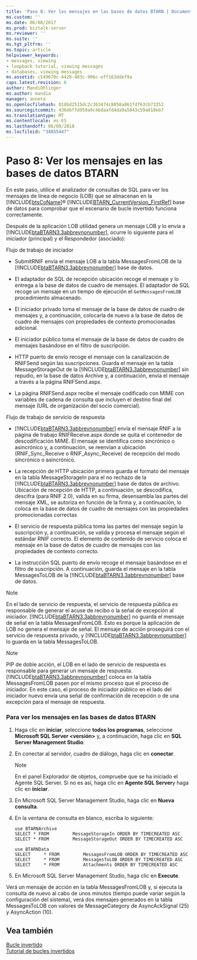 ```yaml
---
title: 'Paso 8: Ver los mensajes en las bases de datos BTARN | Documentos de Microsoft'
ms.custom: ''
ms.date: 06/08/2017
ms.prod: biztalk-server
ms.reviewer: ''
ms.suite: ''
ms.tgt_pltfrm: ''
ms.topic: article
helpviewer_keywords:
- messages, viewing
- loopback tutorial, viewing messages
- databases, viewing messages
ms.assetid: c549670c-4428-483c-906c-eff163ddef9a
caps.latest.revision: 6
author: MandiOhlinger
ms.author: mandia
manager: anneta
ms.openlocfilehash: 018bd2515dc2c363474c8058a861fd763cb73352
ms.sourcegitcommit: 436ebffd959a9c4bdaafd4da9a5843c59a018eb7
ms.translationtype: MT
ms.contentlocale: es-ES
ms.lasthandoff: 06/08/2018
ms.locfileid: "34855447"
---
```

# <a name="step-8-view-messages-in-the-btarn-databases"></a>Paso 8: Ver los mensajes en las bases de datos BTARN
En este paso, utilice el analizador de consultas de SQL para ver los mensajes de línea de negocio (LOB) que se almacenan en la [!INCLUDE[btsCoName](../../includes/btsconame-md.md)]® [!INCLUDE[BTARN_CurrentVersion_FirstRef](../../includes/btarn-currentversion-firstref-md.md)] base de datos para comprobar que el escenario de bucle invertido funciona correctamente.  
  
 Después de la aplicación LOB utilidad genera un mensaje LOB y lo envía a [!INCLUDE[btaBTARN3.3abbrevnonumber](../../includes/btabtarn3-3abbrevnonumber-md.md)], ocurre lo siguiente para el iniciador (principal) y el Respondedor (asociado):  
  
 Flujo de trabajo de iniciador  
  
-   SubmitRNIF envía el mensaje LOB a la tabla MessagesFromLOB de la [!INCLUDE[btaBTARN3.3abbrevnonumber](../../includes/btabtarn3-3abbrevnonumber-md.md)] base de datos.  
  
-   El adaptador de SQL de recepción ubicación recoge el mensaje y lo entrega a la base de datos de cuadro de mensajes. El adaptador de SQL recoge un mensaje en un tiempo de ejecución el `GetMessagesFromLOB` procedimiento almacenado.  
  
-   El iniciador privado toma el mensaje de la base de datos de cuadro de mensajes y, a continuación, colocarla de nuevo a la base de datos de cuadro de mensajes con propiedades de contexto promocionadas adicional.  
  
-   El iniciador público toma el mensaje de la base de datos de cuadro de mensajes basándose en el filtro de suscripción.  
  
-   HTTP puerto de envío recoge el mensaje con la canalización de RNIFSend según las suscripciones. Guarda el mensaje en la tabla MessageStorageOut de la [!INCLUDE[btaBTARN3.3abbrevnonumber](../../includes/btabtarn3-3abbrevnonumber-md.md)] sin repudio, en la base de datos Archive y, a continuación, envía el mensaje a través a la página RNIFSend.aspx.  
  
-   La página RNIFSend.aspx recibe el mensaje codificado con MIME con variables de cadena de consulta que incluyen el destino final del mensaje (URL de organización del socio comercial).  
  
 Flujo de trabajo de servicio de respuesta  
  
-   [!INCLUDE[btaBTARN3.3abbrevnonumber](../../includes/btabtarn3-3abbrevnonumber-md.md)] envía el mensaje RNIF a la página de trabajo RNIFReceive.aspx donde se quita el contenedor de descodificación MIME. El mensaje se identifica como sincrónico o asincrónico y, a continuación, se reenvían a ubicación (RNIF_Sync_Receive o RNIF_Async_Receive) de recepción del modo sincrónico o asincrónico.  
  
-   La recepción de HTTP ubicación primera guarda el formato del mensaje en la tabla MessageStorageIn para el no rechazo de la [!INCLUDE[btaBTARN3.3abbrevnonumber](../../includes/btabtarn3-3abbrevnonumber-md.md)] base de datos de archivo. Ubicación de recepción de HTTP, a continuación, se descodifica, descifra (para RNIF 2.0), valida en su firma, desensambla las partes del mensaje XML, se autoriza en función de la firma y, a continuación, lo coloca en la base de datos de cuadro de mensajes con las propiedades promocionadas correctas  
  
-   El servicio de respuesta pública toma las partes del mensaje según la suscripción y, a continuación, se valida y procesa el mensaje según el estándar RNIF correcto. El elemento de contenido de servicio coloca el mensaje en la base de datos de cuadro de mensajes con las propiedades de contexto correcto.  
  
-   La instrucción SQL puerto de envío recoge el mensaje basándose en el filtro de suscripción. A continuación, guarda el mensaje en la tabla MessagesToLOB de la [!INCLUDE[btaBTARN3.3abbrevnonumber](../../includes/btabtarn3-3abbrevnonumber-md.md)] base de datos.  
  
> [!NOTE]
>  En el lado de servicio de respuesta, el servicio de respuesta pública es responsable de generar el acuse de recibo o la señal de excepción al iniciador. [!INCLUDE[btaBTARN3.3abbrevnonumber](../../includes/btabtarn3-3abbrevnonumber-md.md)] no guarda el mensaje de señal en la tabla MessagesFromLOB. Esto es porque la aplicación de LOB no genera el mensaje de señal. El mensaje de acción proseguirá con el servicio de respuesta privado, y [!INCLUDE[btaBTARN3.3abbrevnonumber](../../includes/btabtarn3-3abbrevnonumber-md.md)] lo guarda en la tabla MessagesToLOB.  
  
> [!NOTE]
>  PIP de doble acción, el LOB en el lado de servicio de respuesta es responsable para generar un mensaje de respuesta. [!INCLUDE[btaBTARN3.3abbrevnonumber](../../includes/btabtarn3-3abbrevnonumber-md.md)] coloca en la tabla MessagesFromLOB pasen por el mismo proceso que el proceso de iniciador. En este caso, el proceso de iniciador público en el lado del iniciador nuevo envía una señal de confirmación de recepción o de una excepción para el mensaje de respuesta.  
  
### <a name="to-view-messages-in-the-btarn-databases"></a>Para ver los mensajes en las bases de datos BTARN  
  
1.  Haga clic en **iniciar**, seleccione **todos los programas**, seleccione **Microsoft SQL Server \<versión\>** y, a continuación, haga clic en **SQL Server Management Studio**.  
  
2.  En conectar al servidor, cuadro de diálogo, haga clic en **conectar**.  
  
    > [!NOTE]
    >  En el panel Explorador de objetos, compruebe que se ha iniciado el Agente SQL Server. Si no es así, haga clic en **Agente SQL Server**y haga clic en **iniciar**.  
  
3.  En Microsoft SQL Server Management Studio, haga clic en **Nueva consulta**.  
  
4.  En la ventana de consulta en blanco, escriba lo siguiente:  
  
    ```  
    use BTARNArchive  
    SELECT * FROM         MessageStorageIn ORDER BY TIMECREATED ASC  
    SELECT * FROM         MessageStorageOut ORDER BY TIMECREATED ASC  
  
    use BTARNData  
    SELECT     * FROM         MessagesFromLOB ORDER BY TIMECREATED ASC  
    SELECT     * FROM         MessagesToLOB ORDER BY TIMECREATED ASC  
    SELECT     * FROM         Attachments ORDER BY TIMECREATED ASC  
    ```  
  
5.  En Microsoft SQL Server Management Studio, haga clic en **Execute**.  
  
 Verá un mensaje de acción en la tabla MessagesFromLOB y, si ejecuta la consulta de nuevo al cabo de unos minutos (tiempo puede variar según la configuración del sistema), verá dos mensajes generados en la tabla MessagesToLOB con valores de MessageCategory de AsyncAckSignal (25) y AsyncAction (10).  
  
## <a name="see-also"></a>Vea también  
 [Bucle invertido](../../adapters-and-accelerators/accelerator-rosettanet/loopback.md)   
 [Tutorial de bucles invertidos](../../adapters-and-accelerators/accelerator-rosettanet/loopback-tutorial.md)
